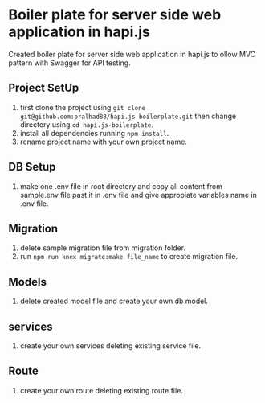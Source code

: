 # Boiler plate for server side web application in hapi.js

Created boiler plate for server side web application in hapi.js to ollow MVC pattern with Swagger for API testing.

## Project SetUp

1. first clone the project using `git clone git@github.com:pralhad88/hapi.js-boilerplate.git` then change directory using `cd hapi.js-boilerplate`.
2. install all dependencies running `npm install`.
3. rename project name with your own project name.

## DB Setup
1. make one .env file in root directory and copy all content from sample.env file past it in .env file and give appropiate variables name in .env file.

## Migration
1. delete sample migration file from migration folder.
2. run `npm run knex migrate:make file_name` to create migration file.

## Models
1. delete created model file and create your own db model.

## services
1. create your own services deleting existing service file.

## Route
1. create your own route deleting existing route file.